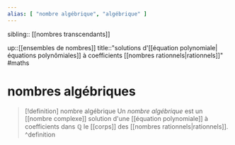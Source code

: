 ```yaml
---
alias: [ "nombre algébrique", "algébrique" ]
---
```

sibling:: [[nombres transcendants]]

up::[[ensembles de nombres]]
title::"solutions d'[[équation polynomiale|équations polynômiales]] à coefficients [[nombres rationnels|rationnels]]"
#maths
# nombres algébriques
> [!definition] nombre algébrique
> Un _nombre algébrique_ est un [[nombre complexe]] solution d'une [[équation polynomiale]] à coefficients dans $\mathbb{Q}$ le [[corps]] des [[nombres rationnels|rationnels]].
^definition

